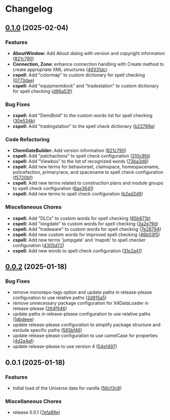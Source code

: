 # Changelog

## [0.1.0](https://github.com/chemodun/X4-UniverseEditor/compare/v0.0.2...v0.1.0) (2025-02-04)


### Features

* **AboutWindow:** Add About dialog with version and copyright information ([821c790](https://github.com/chemodun/X4-UniverseEditor/commit/821c790604d21d8af82b26d5e40bfafdb25cadc1))
* **Connection, Zone:** enhance connection handling with Create method to create appropriate XML structures ([49331dc](https://github.com/chemodun/X4-UniverseEditor/commit/49331dc079c3b9839f153086bc9e056158d21070))
* **cspell:** Add "colormap" to custom dictionary for spell checking ([0773dae](https://github.com/chemodun/X4-UniverseEditor/commit/0773dae7c031e6d239250dbd3866bc87b498ed0a))
* **cspell:** Add "equipmentdock" and "tradestation" to custom dictionary for spell checking ([d96a53f](https://github.com/chemodun/X4-UniverseEditor/commit/d96a53f75f1d22178f1ec3e6a103338fb63147b1))


### Bug Fixes

* **cspell:** Add "DemiBold" to the custom words list for spell checking ([30e534b](https://github.com/chemodun/X4-UniverseEditor/commit/30e534b030120610fc58fec8d83962df88344f2a))
* **cspell:** Add "tradingstation" to the spell check dictionary ([b22799a](https://github.com/chemodun/X4-UniverseEditor/commit/b22799ad7751db80b7bfb0e7ad385ac856841fd5))


### Code Refactoring

* **ChemGateBuilder:** Add version information ([821c790](https://github.com/chemodun/X4-UniverseEditor/commit/821c790604d21d8af82b26d5e40bfafdb25cadc1))
* **cspell:** Add "patchactions" to spell check configuration ([310c8fd](https://github.com/chemodun/X4-UniverseEditor/commit/310c8fdd7309ad87640c162bd15efad4730a5d66))
* **cspell:** Add "Viewbox" to the list of recognized words ([73ba3d6](https://github.com/chemodun/X4-UniverseEditor/commit/73ba3d6a49702ad48a28ee08a428b85994ae51ad))
* **cspell:** Add new terms for behaviorset, claimspace, homespacename, policefaction, primaryrace, and spacename to spell check configuration ([f5720bf](https://github.com/chemodun/X4-UniverseEditor/commit/f5720bf9ab2f9323b965d21783867abcfb48c409))
* **cspell:** Add new terms related to construction plans and module groups to spell check configuration ([6ae3641](https://github.com/chemodun/X4-UniverseEditor/commit/6ae36411e0f8f6c0fdde31004d3e17d299a8d3d3))
* **cspell:** Add new terms to spell check configuration ([b2ad2d9](https://github.com/chemodun/X4-UniverseEditor/commit/b2ad2d99d582c66eb1734dbc6f7bbfa771b96852))


### Miscellaneous Chores

* **cspell:** Add "DLCs" to custom words for spell checking ([85b871b](https://github.com/chemodun/X4-UniverseEditor/commit/85b871b5af070b29a2c6997159929a53e9d6e39d))
* **cspell:** Add "longdate" to custom words for spell checking ([3a2e79d](https://github.com/chemodun/X4-UniverseEditor/commit/3a2e79d04ab933f6208ac5f95b5da4758206bea8))
* **cspell:** Add "tradeware" to custom words for spell checking ([7e28794](https://github.com/chemodun/X4-UniverseEditor/commit/7e287946ac1fbf5c93d26dbeeab71b542109f6bb))
* **cspell:** Add new custom words for improved spell checking ([46b03f5](https://github.com/chemodun/X4-UniverseEditor/commit/46b03f5981d070e31a2511acac5de61baf3acb7e))
* **cspell:** Add new terms 'jumpgate' and 'mapob' to spell checker configuration ([4305d72](https://github.com/chemodun/X4-UniverseEditor/commit/4305d721b203850b16bc1e2bb9e881513a22dcdb))
* **cspell:** Add new words to spell check configuration ([31e2a41](https://github.com/chemodun/X4-UniverseEditor/commit/31e2a41862a1aefca02ba10b8a4510d44a49a7d7))

## [0.0.2](https://github.com/chemodun/X4-UniverseEditor/compare/v0.0.1...v0.0.2) (2025-01-18)


### Bug Fixes

* remove monorepo-tags option and update paths in release-please configuration to use relative paths ([2d915a5](https://github.com/chemodun/X4-UniverseEditor/commit/2d915a58dad4b7df76aa4d2a769e5c0ae17dfc5e))
* remove unnecessary package configuration for X4DataLoader in release-please ([264f946](https://github.com/chemodun/X4-UniverseEditor/commit/264f9469ceda830c1af2c164d4087c222072fa42))
* update paths in release-please configuration to use relative paths ([1dbdeee](https://github.com/chemodun/X4-UniverseEditor/commit/1dbdeeeedd7d581c723e2f2a9e3412b605d75f20))
* update release-please configuration to simplify package structure and exclude specific paths ([565bf46](https://github.com/chemodun/X4-UniverseEditor/commit/565bf461dab22096397245cfd12239f0539b1676))
* update release-please configuration to use camelCase for properties ([4d2a4af](https://github.com/chemodun/X4-UniverseEditor/commit/4d2a4af9e617e5d78c1205886d73b8d4444a5504))
* update release-please to use version 4 ([54e1497](https://github.com/chemodun/X4-UniverseEditor/commit/54e1497bdde520b3121abda39cc4be06ec8171ed))

## 0.0.1 (2025-01-18)


### Features

* Initial load of the Universe data for vanilla ([56cf3c8](https://github.com/chemodun/X4-UniverseEditor/commit/56cf3c894a58c2899f58cd01b84e02ce60d1bfdb))


### Miscellaneous Chores

* release 0.0.1 ([7efa89e](https://github.com/chemodun/X4-UniverseEditor/commit/7efa89e5fefe14be0435dd40d1539eaee93c5070))
